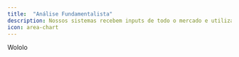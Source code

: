 ```yaml
---
title:  "Análise Fundamentalista"
description: Nossos sistemas recebem inputs de todo o mercado e utiliza essa informação para enriquecer e aumentar a acurácia em suas previsões
icon: area-chart
---
```

Wololo

